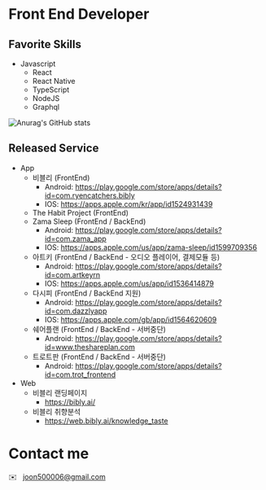 # Front End Developer

## Favorite Skills
- Javascript
  * React
  * React Native
  * TypeScript
  * NodeJS
  * Graphql

![Anurag's GitHub stats](https://github-readme-stats.vercel.app/api?username=pastino&show_icons=true&theme=radical)

## Released Service
- App
  * 비블리 (FrontEnd)
    * Android: https://play.google.com/store/apps/details?id=com.ryencatchers.bibly
    * IOS: https://apps.apple.com/kr/app/id1524931439
  * The Habit Project (FrontEnd)
  * Zama Sleep (FrontEnd / BackEnd)
    * Android: https://play.google.com/store/apps/details?id=com.zama_app
    * IOS: https://apps.apple.com/us/app/zama-sleep/id1599709356
  * 아트키 (FrontEnd / BackEnd - 오디오 플레이어, 결제모듈 등)
    * Android: https://play.google.com/store/apps/details?id=com.artkeyrn
    * IOS: https://apps.apple.com/us/app/id1536414879
  * 다시피 (FrontEnd / BackEnd 지원)
    * Android: https://play.google.com/store/apps/details?id=com.dazzlyapp
    * IOS: https://apps.apple.com/gb/app/id1564620609
  * 쉐어플랜 (FrontEnd / BackEnd - 서버중단)
    * Android: https://play.google.com/store/apps/details?id=www.theshareplan.com
  * 트로트판 (FrontEnd / BackEnd - 서버중단)
    * Android: https://play.google.com/store/apps/details?id=com.trot_frontend
- Web
  * 비블리 랜딩페이지 
    * https://bibly.ai/
  * 비블리 취향분석
    * https://web.bibly.ai/knowledge_taste 

# Contact me
✉️ &nbsp;&nbsp;joon500006@gmail.com

